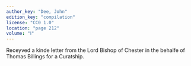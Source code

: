 ```yaml
---
author_key: "Dee, John"
edition_key: "compilation"
license: "CC0 1.0"
location: "page 212"
volume: "Ⅰ"
---
```

Receyved a kinde letter from the Lord Bishop of Chester in the behalfe of
Thomas Billings for a Curatship.

